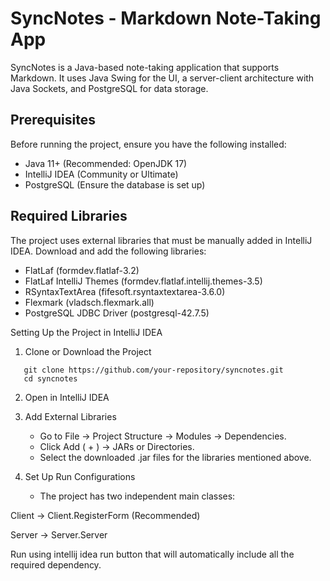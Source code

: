 # SyncNotes - Markdown Note-Taking App
SyncNotes is a Java-based note-taking application that supports Markdown. It uses Java Swing for the UI, a server-client architecture with Java Sockets, and PostgreSQL for data storage.

## Prerequisites
Before running the project, ensure you have the following installed:

- Java 11+ (Recommended: OpenJDK 17)
- IntelliJ IDEA (Community or Ultimate)
- PostgreSQL (Ensure the database is set up)

## Required Libraries
The project uses external libraries that must be manually added in IntelliJ IDEA. Download and add the following libraries:

- FlatLaf (formdev.flatlaf-3.2)
- FlatLaf IntelliJ Themes (formdev.flatlaf.intellij.themes-3.5)
- RSyntaxTextArea (fifesoft.rsyntaxtextarea-3.6.0)
- Flexmark (vladsch.flexmark.all)
- PostgreSQL JDBC Driver (postgresql-42.7.5)


Setting Up the Project in IntelliJ IDEA
1. Clone or Download the Project
```shell
   git clone https://github.com/your-repository/syncnotes.git
   cd syncnotes
```

2. Open in IntelliJ IDEA

3. Add External Libraries
   - Go to File → Project Structure → Modules → Dependencies.
   - Click Add ( + ) → JARs or Directories.
   - Select the downloaded .jar files for the libraries mentioned above.

4. Set Up Run Configurations
   - The project has two independent main classes:

Client → Client.RegisterForm (Recommended)

Server → Server.Server

Run using intellij idea run button that will automatically include all the required dependency.
